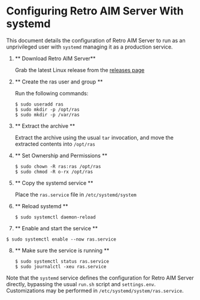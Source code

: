 # Configuring Retro AIM Server With systemd

This document details the configuration of Retro AIM Server to run as an unprivileged user with `systemd` managing it as a production service.

1. ** Download Retro AIM Server**

   Grab the latest Linux release from the [releases page](https://github.com/mk6i/retro-aim-server/releases)

2. ** Create the ras user and group **

   Run the following commands:

   ```shell
   $ sudo useradd ras
   $ sudo mkdir -p /opt/ras
   $ sudo mkdir -p /var/ras
   ```

3. ** Extract the archive **

   Extract the archive using the usual `tar` invocation, and move the extracted contents into `/opt/ras`

4. ** Set Ownership and Permissions **

   ```shell
   $ sudo chown -R ras:ras /opt/ras
   $ sudo chmod -R o-rx /opt/ras
   ```

5. ** Copy the systemd service **

   Place the `ras.service` file in `/etc/systemd/system`

6. ** Reload systemd **

   ```shell
   $ sudo systemctl daemon-reload
   ```

7. ** Enable and start the service **

  ```shell
  $ sudo systemctl enable --now ras.service
  ```

8. ** Make sure the service is running **

   ```shell
   $ sudo systemctl status ras.service
   $ sudo journalctl -xeu ras.service
   ```

Note that the `systemd` service defines the configuration for Retro AIM Server directly, bypassing the usual `run.sh` script and `settings.env`. Customizations may be performed in `/etc/systemd/system/ras.service`.

